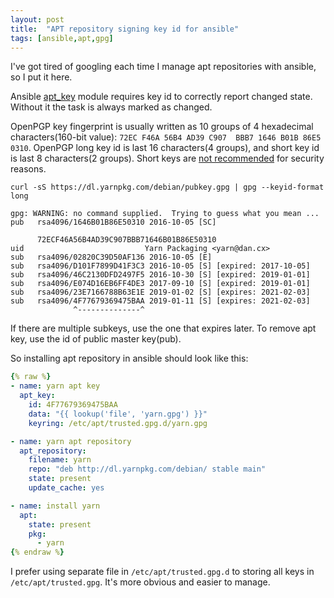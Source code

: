 ```yaml
---
layout: post
title:  "APT repository signing key id for ansible"
tags: [ansible,apt,gpg]
---
```

I've got tired of googling each time I manage apt repositories with ansible, so I put it here.

Ansible [apt_key](https://docs.ansible.com/ansible/latest/modules/apt_key_module.html) module requires key id to correctly report changed state. Without it the task is always marked as changed.

OpenPGP key fingerprint is usually written as 10 groups of 4 hexadecimal characters(160-bit value): `72EC F46A 56B4 AD39 C907  BBB7 1646 B01B 86E5 0310`. OpenPGP long key id is last 16 characters(4 groups), and short key id is last 8 characters(2 groups). Short keys are [not recommended](https://security.stackexchange.com/questions/74009/what-is-an-openpgp-key-id-collision) for security reasons.

```
curl -sS https://dl.yarnpkg.com/debian/pubkey.gpg | gpg --keyid-format long

gpg: WARNING: no command supplied.  Trying to guess what you mean ...
pub   rsa4096/1646B01B86E50310 2016-10-05 [SC]

      72ECF46A56B4AD39C907BBB71646B01B86E50310
uid                           Yarn Packaging <yarn@dan.cx>
sub   rsa4096/02820C39D50AF136 2016-10-05 [E]
sub   rsa4096/D101F7899D41F3C3 2016-10-05 [S] [expired: 2017-10-05]
sub   rsa4096/46C2130DFD2497F5 2016-10-30 [S] [expired: 2019-01-01]
sub   rsa4096/E074D16EB6FF4DE3 2017-09-10 [S] [expired: 2019-01-01]
sub   rsa4096/23E7166788B63E1E 2019-01-02 [S] [expires: 2021-02-03]
sub   rsa4096/4F77679369475BAA 2019-01-11 [S] [expires: 2021-02-03]
              ^--------------^
```

If there are multiple subkeys, use the one that expires later. To remove apt key, use the id of public master key(pub).

So installing apt repository in ansible should look like this:

```yaml
{% raw %}
- name: yarn apt key
  apt_key:
    id: 4F77679369475BAA
    data: "{{ lookup('file', 'yarn.gpg') }}"
    keyring: /etc/apt/trusted.gpg.d/yarn.gpg

- name: yarn apt repository
  apt_repository:
    filename: yarn
    repo: "deb http://dl.yarnpkg.com/debian/ stable main"
    state: present
    update_cache: yes

- name: install yarn
  apt:
    state: present
    pkg:
      - yarn
{% endraw %}
```

I prefer using separate file in `/etc/apt/trusted.gpg.d` to storing all keys in `/etc/apt/trusted.gpg`. It's more obvious and easier to manage.
